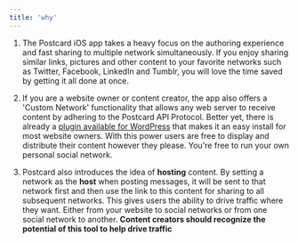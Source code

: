```yaml
---
title: 'why'
---
```


1. The Postcard iOS app takes a heavy focus on the authoring experience and fast sharing to multiple network simultaneously.
If you enjoy sharing similar links, pictures and other content to your favorite networks such as Twitter, Facebook,
LinkedIn and Tumblr, you will love the time saved by getting it all done at once.

2. If you are a website owner or content creator, the app also offers a 'Custom Network' functionality that allows any
web server to receive content by adhering to the Postcard API Protocol. Better yet, there is already a [plugin available
for WordPress][1] that makes it an easy install for most website owners. With this power users are free to display and
distribute their content however they please. You're free to run your own personal social network.

3. Postcard also introduces the idea of **hosting** content. By setting a network as the **host** when posting messages, it
will be sent to that network first and then use the link to this content for sharing to all subsequent networks. This
gives users the ability to drive traffic where they want. Either from your website to social networks or from one social
network to another. **Content creators should recognize the potential of this tool to help drive traffic**

[1]: /wordpress-plugin/ "Postcard plugin for WordPress"